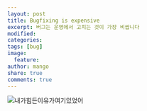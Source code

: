 ```yaml
---
layout: post
title: Bugfixing is expensive
excerpt: 버그는 운영에서 고치는 것이 가장 비쌉니다
modified:
categories:
tags: [bug]
image:
  feature:
author: mango
share: true
comments: true  
---
```


![내가힘든이유가여기있었어](http://image.slidesharecdn.com/c3codereviewtoobusy-100614181446-phpapp02/95/code-review-for-teams-too-busy-to-review-code-atlassian-summit-2010-10-728.jpg?cb=1276714324)
